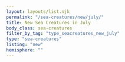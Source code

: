 ```yaml
---
layout: layouts/list.njk
permalink: "/sea-creatures/new/july/"
title: New Sea Creatures in July
body_class: sea-creatures
filter_by_tag: "type_seacreatures_new_july"
type: "sea-creatures"
listing: "new"
hemisphere: ""
---
```

